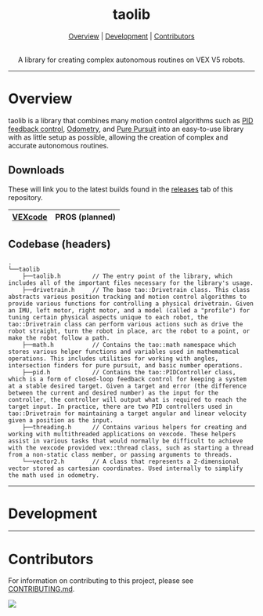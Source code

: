 <h1 align="center">taolib</h1>

<p align="center">
  <a href="#overview">Overview</a> |
  <a href="#development">Development</a> |
  <a href="#contributors">Contributors</a>
</p>

<p align="center">
<br/>
A library for creating complex autonomous routines on VEX V5 robots.
</p>

---

# Overview

taolib is a library that combines many motion control algorithms such as [PID feedback control](https://renegaderobotics.org/pid-beginners-guide/), [Odometry](http://thepilons.ca/wp-content/uploads/2018/10/Tracking.pdf), and [Pure Pursuit](https://colab.research.google.com/drive/1fS4KaYXb7F1YQjP9lu66p511gsIPZWFe?usp=sharing#scrollTo=mx9nirOrLlN3) into an easy-to-use library with as little setup as possible, allowing the creation of complex and accurate autonomous routines.

## Downloads

These will link you to the latest builds found in the [releases](https://github.com/Tropix126/taolib/releases/) tab of this repository.

| [VEXcode]()  | PROS (planned) |
| ------------- | ------------- |



## Codebase (headers)

```
.
└──taolib
    ├──taolib.h         // The entry point of the library, which includes all of the important files necessary for the library's usage.
    ├──drivetrain.h     // The base tao::Drivetrain class. This class abstracts various position tracking and motion control algorithms to provide various functions for controlling a physical drivetrain. Given an IMU, left motor, right motor, and a model (called a "profile") for tuning certain physical aspects unique to each robot, the tao::Drivetrain class can perform various actions such as drive the robot straight, turn the robot in place, arc the robot to a point, or make the robot follow a path.
    ├──math.h           // Contains the tao::math namespace which stores various helper functions and variables used in mathematical operations. This includes utilities for working with angles, intersection finders for pure pursuit, and basic number operations.
    ├──pid.h            // Contains the tao::PIDController class, which is a form of closed-loop feedback control for keeping a system at a stable desired target. Given a target and error (the difference between the current and desired number) as the input for the controller, the controller will output what is required to reach the target input. In practice, there are two PID controllers used in tao::Drivetrain for maintaining a target angular and linear velocity given a position as the input.
    ├──threading.h      // Contains various helpers for creating and working with multithreaded applications on vexcode. These helpers assist in various tasks that would normally be difficult to achieve with the vexcode provided vex::thread class, such as starting a thread from a non-static class member, or passing arguments to threads.
    └──vector2.h        // A class that represents a 2-dimensional vector stored as cartesian coordinates. Used internally to simplify the math used in odometry.
```

---

# Development

---

# Contributors

For information on contributing to this project, please see [CONTRIBUTING.md](/CONTRIBUTING.md).

<a href="https://github.com/tropix126/taolib/graphs/contributors">
  <img src="https://contrib.rocks/image?repo=tropix126/taolib" />
</a>
